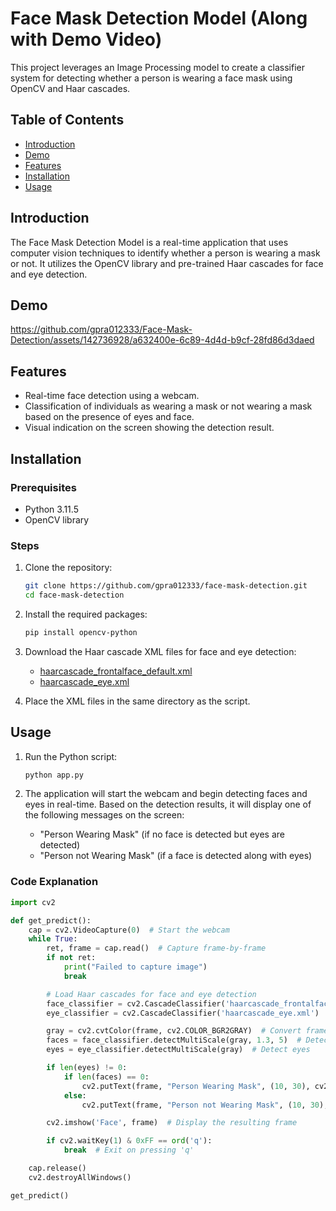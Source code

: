 # Face Mask Detection Model (Along with Demo Video)

This project leverages an Image Processing model to create a classifier system for detecting whether a person is wearing a face mask using OpenCV and Haar cascades.

## Table of Contents

- [Introduction](#introduction)
- [Demo](#demo)
- [Features](#features)
- [Installation](#installation)
- [Usage](#usage)

## Introduction

The Face Mask Detection Model is a real-time application that uses computer vision techniques to identify whether a person is wearing a mask or not. It utilizes the OpenCV library and pre-trained Haar cascades for face and eye detection.
## Demo
https://github.com/gpra012333/Face-Mask-Detection/assets/142736928/a632400e-6c89-4d4d-b9cf-28fd86d3daed
## Features

- Real-time face detection using a webcam.
- Classification of individuals as wearing a mask or not wearing a mask based on the presence of eyes and face.
- Visual indication on the screen showing the detection result.

## Installation

### Prerequisites

- Python 3.11.5
- OpenCV library

### Steps

1. Clone the repository:
    ```bash
    git clone https://github.com/gpra012333/face-mask-detection.git
    cd face-mask-detection
    ```

2. Install the required packages:
    ```bash
    pip install opencv-python
    ```

3. Download the Haar cascade XML files for face and eye detection:
    - [haarcascade_frontalface_default.xml](https://github.com/opencv/opencv/blob/master/data/haarcascades/haarcascade_frontalface_default.xml)
    - [haarcascade_eye.xml](https://github.com/opencv/opencv/blob/master/data/haarcascades/haarcascade_eye.xml)

4. Place the XML files in the same directory as the script.

## Usage

1. Run the Python script:
    ```bash
    python app.py
    ```

2. The application will start the webcam and begin detecting faces and eyes in real-time. Based on the detection results, it will display one of the following messages on the screen:
    - "Person Wearing Mask" (if no face is detected but eyes are detected)
    - "Person not Wearing Mask" (if a face is detected along with eyes)

### Code Explanation

```python
import cv2

def get_predict():   
    cap = cv2.VideoCapture(0)  # Start the webcam
    while True:
        ret, frame = cap.read()  # Capture frame-by-frame
        if not ret:
            print("Failed to capture image")
            break

        # Load Haar cascades for face and eye detection
        face_classifier = cv2.CascadeClassifier('haarcascade_frontalface_default.xml')
        eye_classifier = cv2.CascadeClassifier('haarcascade_eye.xml')

        gray = cv2.cvtColor(frame, cv2.COLOR_BGR2GRAY)  # Convert frame to grayscale
        faces = face_classifier.detectMultiScale(gray, 1.3, 5)  # Detect faces
        eyes = eye_classifier.detectMultiScale(gray)  # Detect eyes

        if len(eyes) != 0:
            if len(faces) == 0:
                cv2.putText(frame, "Person Wearing Mask", (10, 30), cv2.FONT_HERSHEY_SIMPLEX, 0.9, (0, 255, 0), 2)
            else:
                cv2.putText(frame, "Person not Wearing Mask", (10, 30), cv2.FONT_HERSHEY_SIMPLEX, 0.9, (0, 0, 255), 2)

        cv2.imshow('Face', frame)  # Display the resulting frame

        if cv2.waitKey(1) & 0xFF == ord('q'):
            break  # Exit on pressing 'q'

    cap.release()
    cv2.destroyAllWindows()

get_predict()
